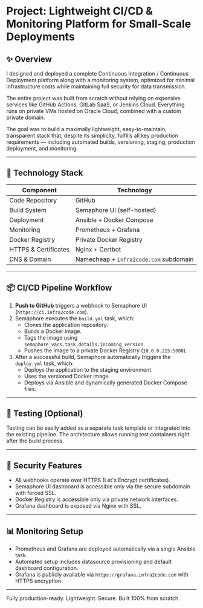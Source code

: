 # Project: Lightweight CI/CD & Monitoring Platform for Small-Scale Deployments

## ✨ Overview

I designed and deployed a complete Continuous Integration / Continuous Deployment platform along with a monitoring system, optimized for minimal infrastructure costs while maintaining full security for data transmission.

The entire project was built from scratch without relying on expensive services like GitHub Actions, GitLab SaaS, or Jenkins Cloud. Everything runs on private VMs hosted on Oracle Cloud, combined with a custom private domain.

The goal was to build a maximally lightweight, easy-to-maintain, transparent stack that, despite its simplicity, fulfills all key production requirements — including automated builds, versioning, staging, production deployment, and monitoring.

---

## 🔧 Technology Stack

| Component        | Technology                         |
|------------------|-------------------------------------|
| Code Repository  | GitHub                              |
| Build System     | Semaphore UI (self-hosted)          |
| Deployment       | Ansible + Docker Compose            |
| Monitoring       | Prometheus + Grafana                |
| Docker Registry  | Private Docker Registry             |
| HTTPS & Certificates | Nginx + Certbot                  |
| DNS & Domain     | Namecheap + `infra2code.com` subdomain |

---

## 📦 CI/CD Pipeline Workflow

1. **Push to GitHub** triggers a webhook to Semaphore UI (`https://ci.infra2code.com`).
2. Semaphore executes the `build.yml` task, which:
   - Clones the application repository.
   - Builds a Docker image.
   - Tags the image using `semaphore_vars.task_details.incoming_version`.
   - Pushes the image to a private Docker Registry (`10.0.0.215:5000`).
3. After a successful build, Semaphore automatically triggers the `deploy.yml` task, which:
   - Deploys the application to the staging environment.
   - Uses the versioned Docker image.
   - Deploys via Ansible and dynamically generated Docker Compose files.

---

## 🧪 Testing (Optional)

Testing can be easily added as a separate task template or integrated into the existing pipeline. The architecture allows running test containers right after the build process.

---

## 🔐 Security Features

- All webhooks operate over HTTPS (Let's Encrypt certificates).
- Semaphore UI dashboard is accessible only via the secure subdomain with forced SSL.
- Docker Registry is accessible only via private network interfaces.
- Grafana dashboard is exposed via Nginx with SSL.

---

## 📊 Monitoring Setup

- Prometheus and Grafana are deployed automatically via a single Ansible task.
- Automated setup includes datasource provisioning and default dashboard configuration.
- Grafana is publicly available via `https://grafana.infra2code.com` with HTTPS encryption.

---

Fully production-ready. Lightweight. Secure. Built 100% from scratch.
